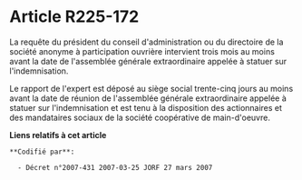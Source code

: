 # Article R225-172

La requête du président du conseil d'administration ou du directoire de la société anonyme à participation ouvrière
intervient trois mois au moins avant la date de l'assemblée générale extraordinaire appelée à statuer sur l'indemnisation.

Le rapport de l'expert est déposé au siège social trente-cinq jours au moins avant la date de réunion de l'assemblée générale
extraordinaire appelée à statuer sur l'indemnisation et est tenu à la disposition des actionnaires et des mandataires sociaux
de la société coopérative de main-d'oeuvre.

**Liens relatifs à cet article**

	**Codifié par**:

	  - Décret n°2007-431 2007-03-25 JORF 27 mars 2007
